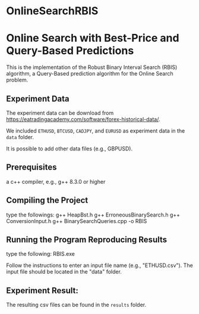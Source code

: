 # OnlineSearchRBIS

# Online Search with Best-Price and Query-Based Predictions

This is the implementation of the Robust Binary Interval Search (RBIS) algorithm, a Query-Based prediction algorithm for the Online Search problem.

## Experiment Data
The experiment data can be download from https://eatradingacademy.com/software/forex-historical-data/.

We included `ETHUSD`, `BTCUSD`, `CADJPY`, and `EURUSD` as experiment data in the `data` folder. 

It is possible to add other data files (e.g., GBPUSD).

## Prerequisites
a c++ compiler, e.g., g++ 8.3.0 or higher

## Compiling the Project

type the followings:
g++ HeapBst.h
g++ ErroneousBinarySearch.h
g++ ConversionInput.h 
g++ BinarySearchQueries.cpp -o RBIS


## Running the Program Reproducing Results

type the following:
RBIS.exe

Follow the instructions to enter an input file name (e.g., "ETHUSD.csv"). The input file should be located in the "data" folder. 


## Experiment Result:
The resulting csv files can be found in the `results` folder.
